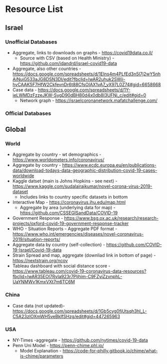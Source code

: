 # Resource List

## Israel
### Unofficial Databases
* Aggregate, links to downloads on graphs - https://covid19data.co.il/
   * Source with CSV (based on Health Ministry) - https://github.com/idandrd/israel-covid19-data
* Aggregate, also other countries - https://docs.google.com/spreadsheets/d/1EIns4m4PLfEd3n5I7j2wY5nhAiNujG533aJG8DSN3DI/edit?fbclid=IwAR2uhuk2SWii-hvCAAK5F7HfW2CkfevnDr6t88CfsOIAX1vA7_vX97L0Z74#gid=6658668
* Case data - https://docs.google.com/spreadsheets/d/1Y-ieLWMDzFzzeJKW-SygD90dBH80d4x0db8I3UFNj_c/edit#gid=0
    * Network graph -  https://israelcoronanetwork.mafatchallenge.com/
    
### Official Databases

## Global
### World
* Aggregate by country - wt demographics - https://www.worldometers.info/coronavirus/
* Aggregate by country - https://www.ecdc.europa.eu/en/publications-data/download-todays-data-geographic-distribution-covid-19-cases-worldwide
* Kaggle datset (main is Johns Hopkins - see next) - https://www.kaggle.com/sudalairajkumar/novel-corona-virus-2019-dataset
   * Includes links to country specific datasets in bottom
* Interactive Map - https://coronavirus.jhu.edu/map.html
   * Aggregate by area (underlying data for map) - https://github.com/CSSEGISandData/COVID-19
* Government Response - https://www.bsg.ox.ac.uk/research/research-projects/oxford-covid-19-government-response-tracker
* WHO - Situation Reports - Aggregate PDF format - https://www.who.int/emergencies/diseases/novel-coronavirus-2019/situation-reports/
* Aggregate data by country (self-collection) - https://github.com/COVID-19-Israel/Covid-19-data
* Strain Spread and map, aggregate (downliad link in bottom of page) - https://nextstrain.org/ncov
* Tableau dashboard with social distance score - https://www.tableau.com/covid-19-coronavirus-data-resources?fbclid=IwAR35EOl7RvIa923r7Pljhim-C9FZyiZzvnphL-UaYNMWv1KmxVXt7m6TC6M
### China
* Case data (not updated)- https://docs.google.com/spreadsheets/d/1Gb5cyg0fjUtsqh3hl_L-C5A23zIOXmWH5veBklfSHzg/edit#gid=447265963
### USA
* NY-Times -aggregate - https://github.com/nytimes/covid-19-data
* Penn Uni Model - https://penn-chime.phl.io/
    * Model Explanation -  https://code-for-philly.gitbook.io/chime/what-is-chime/parameters
